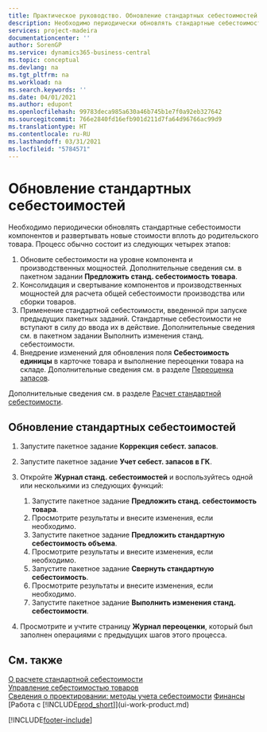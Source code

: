 ```yaml
---
title: Практическое руководство. Обновление стандартных себестоимостей | Документация Майкрософт
description: Необходимо периодически обновлять стандартные себестоимости компонентов и развертывать новые стоимости вплоть до родительского товара.
services: project-madeira
documentationcenter: ''
author: SorenGP
ms.service: dynamics365-business-central
ms.topic: conceptual
ms.devlang: na
ms.tgt_pltfrm: na
ms.workload: na
ms.search.keywords: ''
ms.date: 04/01/2021
ms.author: edupont
ms.openlocfilehash: 99783deca985a630a46b745b1e7f0a92eb327642
ms.sourcegitcommit: 766e2840fd16efb901d211d7fa64d96766ac99d9
ms.translationtype: HT
ms.contentlocale: ru-RU
ms.lasthandoff: 03/31/2021
ms.locfileid: "5784571"
---
```

# <a name="update-standard-costs"></a>Обновление стандартных себестоимостей
Необходимо периодически обновлять стандартные себестоимости компонентов и развертывать новые стоимости вплоть до родительского товара. Процесс обычно состоит из следующих четырех этапов:  

1.  Обновите себестоимости на уровне компонента и производственных мощностей. Дополнительные сведения см. в пакетном задании **Предложить станд. себестоимость товара**.  
2.  Консолидация и свертывание компонентов и производственных мощностей для расчета общей себестоимости производства или сборки товаров.  
3.  Применение стандартной себестоимости, введенной при запуске предыдущих пакетных заданий. Стандартные себестоимости не вступают в силу до ввода их в действие. Дополнительные сведения см. в пакетном задании Выполнить изменения станд. себестоимости.  
4.  Внедрение изменений для обновления поля **Себестоимость единицы** в карточке товара и выполнение переоценки товара на складе. Дополнительные сведения см. в разделе [Переоценка запасов](inventory-how-revalue-inventory.md).  

Дополнительные сведения см. в разделе [Расчет стандартной себестоимости](finance-about-calculating-standard-cost.md).  
## <a name="to-update-standard-costs"></a>Обновление стандартных себестоимостей  
1.  Запустите пакетное задание **Коррекция себест. запасов**.  
2.  Запустите пакетное задание **Учет себест. запасов в ГК**.  
3.  Откройте **Журнал станд. себестоимостей** и воспользуйтесь одной или несколькими из следующих функций:  

    1.  Запустите пакетное задание **Предложить станд. себестоимость товара**.  
    2.  Просмотрите результаты и внесите изменения, если необходимо.  
    3.  Запустите пакетное задание **Предложить стандартную себестоимость объема**.  
    4.  Просмотрите результаты и внесите изменения, если необходимо.
    5. Запустите пакетное задание **Свернуть стандартную себестоимость**.
    6.  Просмотрите результаты и внесите изменения, если необходимо.
    7.  Запустите пакетное задание **Выполнить изменения станд. себестоимости**.  
4.  Просмотрите и учтите страницу **Журнал переоценки**, который был заполнен операциями с предыдущих шагов этого процесса.  

## <a name="see-also"></a>См. также  
 [О расчете стандартной себестоимости](finance-about-calculating-standard-cost.md)   
 [Управление себестоимостью товаров](finance-manage-inventory-costs.md)   
 [Сведения о проектировании: методы учета себестоимости](design-details-costing-methods.md) [Финансы](finance.md)  
 [Работа с [!INCLUDE[prod_short](includes/prod_short.md)]](ui-work-product.md)  


[!INCLUDE[footer-include](includes/footer-banner.md)]